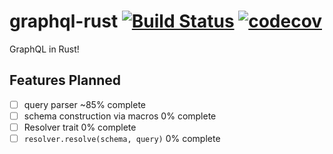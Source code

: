 # graphql-rust [![Build Status](https://travis-ci.org/dat2/graphql-rust.svg?branch=master)](https://travis-ci.org/dat2/graphql-rust) [![codecov](https://codecov.io/gh/dat2/graphql-rust/branch/master/graph/badge.svg)](https://codecov.io/gh/dat2/graphql-rust)
GraphQL in Rust!

## Features Planned

- [ ] query parser
~85% complete
- [ ] schema construction via macros
0% complete
- [ ] Resolver trait
0% complete
- [ ] `resolver.resolve(schema, query)`
0% complete
